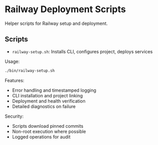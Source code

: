 # Railway Deployment Scripts

Helper scripts for Railway setup and deployment.

## Scripts
- `railway-setup.sh`: Installs CLI, configures project, deploys services

Usage:
```bash
./bin/railway-setup.sh
```

Features:
- Error handling and timestamped logging
- CLI installation and project linking
- Deployment and health verification
- Detailed diagnostics on failure

Security:
- Scripts download pinned commits
- Non-root execution where possible
- Logged operations for audit 